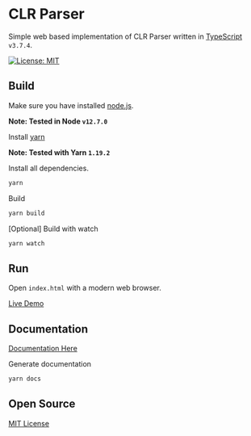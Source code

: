 # CLR Parser

Simple web based implementation of CLR Parser written in [TypeScript](https://www.typescriptlang.org/) `v3.7.4`.

[![License: MIT](https://img.shields.io/badge/License-MIT-yellow.svg)](https://opensource.org/licenses/MIT)

## Build

Make sure you have installed [node.js](https://nodejs.org/en/).

**Note: Tested in Node `v12.7.0`**

Install [yarn](https://yarnpkg.com/lang/en/)

**Note: Tested with Yarn `1.19.2`**

Install all dependencies.

```bash
yarn
```

Build

```bash
yarn build
```

[Optional] Build with watch

```bash
yarn watch
```

## Run

Open `index.html` with a modern web browser.

[Live Demo](https://silwalanish.github.io/clrparser/index.html)

## Documentation

[Documentation Here](https://silwalanish.github.io/clrparser/docs/)

Generate documentation

```bash
yarn docs
```

## Open Source

[MIT License](LICENSE.txt)
